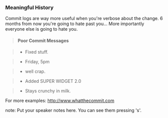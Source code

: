 ### Meaningful History

Commit logs are way more useful when you're verbose about the change. 6 months from now you're going to hate past you... More importantly everyone else is going to hate you.



 > #### Poor Commit Messages

 > - Fixed stuff.

 > - Friday, 5pm

 > - well crap.

 > - Added SUPER WIDGET 2.0

 > - Stays crunchy in milk.


  For more examples: http://www.whatthecommit.com 


note:
    Put your speaker notes here.
    You can see them pressing 's'.
